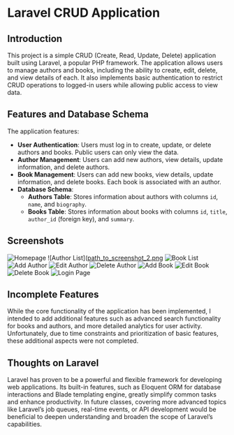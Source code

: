 # Laravel CRUD Application

## Introduction
This project is a simple CRUD (Create, Read, Update, Delete) application built using Laravel, a popular PHP framework. The application allows users to manage authors and books, including the ability to create, edit, delete, and view details of each. It also implements basic authentication to restrict CRUD operations to logged-in users while allowing public access to view data.

## Features and Database Schema
The application features:
- **User Authentication**: Users must log in to create, update, or delete authors and books. Public users can only view the data.
- **Author Management**: Users can add new authors, view details, update information, and delete authors.
- **Book Management**: Users can add new books, view details, update information, and delete books. Each book is associated with an author.
- **Database Schema**:
  - **Authors Table**: Stores information about authors with columns `id`, `name`, and `biography`.
  - **Books Table**: Stores information about books with columns `id`, `title`, `author_id` (foreign key), and `summary`.

## Screenshots
![Homepage]()
![Author List]([path_to_screenshot_2.png](https://github.com/DishaKolapte/Ontario-Library-LaravelProject/blob/main/screenshots/add_author.png?raw=true)
![Book List](path_to_screenshot_3.png)
![Add Author](path_to_screenshot_4.png)
![Edit Author](path_to_screenshot_5.png)
![Delete Author](path_to_screenshot_6.png)
![Add Book](path_to_screenshot_7.png)
![Edit Book](path_to_screenshot_8.png)
![Delete Book](path_to_screenshot_9.png)
![Login Page](path_to_screenshot_10.png)

## Incomplete Features
While the core functionality of the application has been implemented, I intended to add additional features such as advanced search functionality for books and authors, and more detailed analytics for user activity. Unfortunately, due to time constraints and prioritization of basic features, these additional aspects were not completed. 

## Thoughts on Laravel
Laravel has proven to be a powerful and flexible framework for developing web applications. Its built-in features, such as Eloquent ORM for database interactions and Blade templating engine, greatly simplify common tasks and enhance productivity. In future classes, covering more advanced topics like Laravel’s job queues, real-time events, or API development would be beneficial to deepen understanding and broaden the scope of Laravel’s capabilities.

